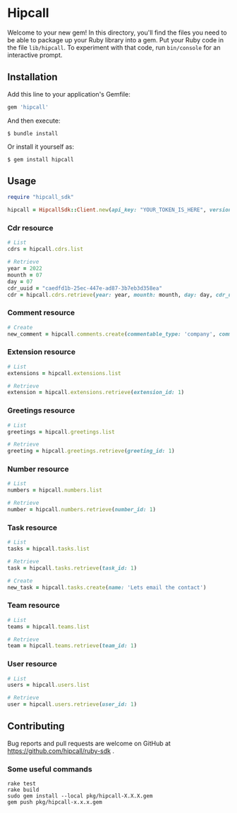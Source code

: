# Hipcall

Welcome to your new gem! In this directory, you'll find the files you need to be able to package up your Ruby library into a gem. Put your Ruby code in the file `lib/hipcall`. To experiment with that code, run `bin/console` for an interactive prompt.

## Installation

Add this line to your application's Gemfile:

```ruby
gem 'hipcall'
```

And then execute:

    $ bundle install

Or install it yourself as:

    $ gem install hipcall

## Usage

```ruby
require "hipcall_sdk"

hipcall = HipcallSdk::Client.new(api_key: "YOUR_TOKEN_IS_HERE", version: "v20211124", base_url: "https://app.hipcall.com/api/")
```

### Cdr resource

```ruby
# List
cdrs = hipcall.cdrs.list

# Retrieve
year = 2022
mounth = 07
day = 07
cdr_uuid = "caedfd1b-25ec-447e-ad87-3b7eb3d358ea"
cdr = hipcall.cdrs.retrieve(year: year, mounth: mounth, day: day, cdr_uuid: cdr_uuid)
```

### Comment resource

```ruby
# Create
new_comment = hipcall.comments.create(commentable_type: 'company', commentable_id: 8777, content: 'Comment body, note, etc')
```

### Extension resource

```ruby
# List
extensions = hipcall.extensions.list

# Retrieve
extension = hipcall.extensions.retrieve(extension_id: 1)
```

### Greetings resource

```ruby
# List
greetings = hipcall.greetings.list

# Retrieve
greeting = hipcall.greetings.retrieve(greeting_id: 1)
```

### Number resource

```ruby
# List
numbers = hipcall.numbers.list

# Retrieve
number = hipcall.numbers.retrieve(number_id: 1)
```

### Task resource

```ruby
# List
tasks = hipcall.tasks.list

# Retrieve
task = hipcall.tasks.retrieve(task_id: 1)

# Create
new_task = hipcall.tasks.create(name: 'Lets email the contact')
```

### Team resource

```ruby
# List
teams = hipcall.teams.list

# Retrieve
team = hipcall.teams.retrieve(team_id: 1)
```

### User resource

```ruby
# List
users = hipcall.users.list

# Retrieve
user = hipcall.users.retrieve(user_id: 1)
```

## Contributing

Bug reports and pull requests are welcome on GitHub at https://github.com/hipcall/ruby-sdk .

### Some useful commands

```
rake test
rake build
sudo gem install --local pkg/hipcall-X.X.X.gem
gem push pkg/hipcall-x.x.x.gem
```
